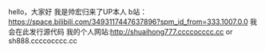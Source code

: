 hello，大家好
我是帅宏归来了UP本人
b站：https://space.bilibili.com/3493117447637896?spm_id_from=333.1007.0.0
我会在此发行源代码
我的个人网站:http://shuaihong777.ccccocccc.cc or sh888.ccccocccc.cc
